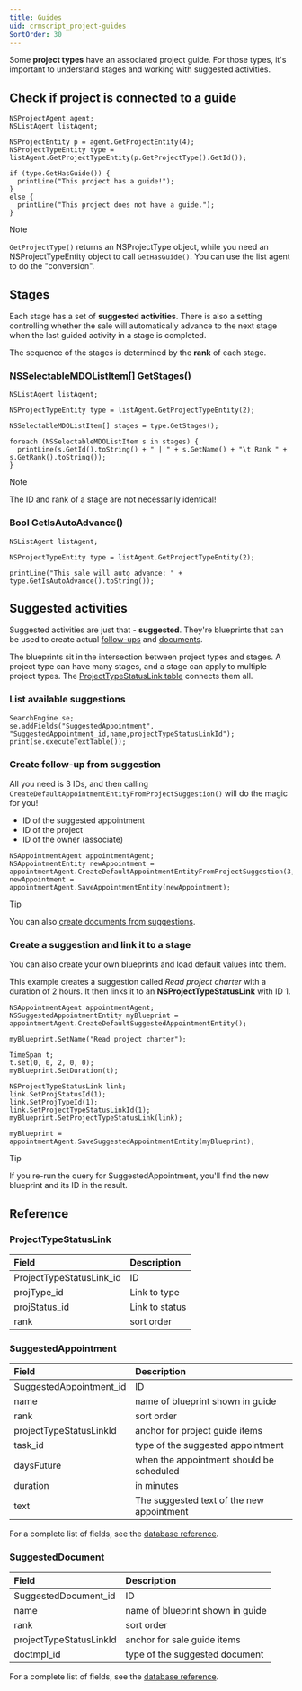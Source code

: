 ```yaml
---
title: Guides
uid: crmscript_project-guides
SortOrder: 30
---
```


Some **project types** have an associated project guide. For those types, it's important to understand stages and working with suggested activities.

## Check if project is connected to a guide

```crmscript!
NSProjectAgent agent;
NSListAgent listAgent;

NSProjectEntity p = agent.GetProjectEntity(4);
NSProjectTypeEntity type = listAgent.GetProjectTypeEntity(p.GetProjectType().GetId());

if (type.GetHasGuide()) {
  printLine("This project has a guide!");
}
else {
  printLine("This project does not have a guide.");
}
```

> [!NOTE]
> `GetProjectType()` returns an NSProjectType object, while you need an NSProjectTypeEntity object to call `GetHasGuide()`. You can use the list agent to do the "conversion".

## Stages

Each stage has a set of **suggested activities**. There is also a setting controlling whether the sale will automatically advance to the next stage when the last guided activity in a stage is completed.

The sequence of the stages is determined by the **rank** of each stage.

### NSSelectableMDOListItem[] GetStages()

```crmscript!
NSListAgent listAgent;

NSProjectTypeEntity type = listAgent.GetProjectTypeEntity(2);

NSSelectableMDOListItem[] stages = type.GetStages();

foreach (NSSelectableMDOListItem s in stages) {
  printLine(s.GetId().toString() + " | " + s.GetName() + "\t Rank " + s.GetRank().toString());
}
```

> [!NOTE]
> The ID and rank of a stage are not necessarily identical!

### Bool GetIsAutoAdvance()

```crmscript!
NSListAgent listAgent;

NSProjectTypeEntity type = listAgent.GetProjectTypeEntity(2);

printLine("This sale will auto advance: " + type.GetIsAutoAdvance().toString());
```

## Suggested activities

Suggested activities are just that  - **suggested**. They're blueprints that can be used to create actual [follow-ups](@crmscript_followups) and  [documents](@crmscript-docs).


The blueprints sit in the intersection between project types and stages. A project type can have many stages, and a stage can apply to multiple project types. The [ProjectTypeStatusLink table](https://community.superoffice.com/documentation/SDK/SO.Database/html/Tables-ProjectTypeStatusLink.htm) connects them all.

### List available suggestions

```crmscript!
SearchEngine se;
se.addFields("SuggestedAppointment", "SuggestedAppointment_id,name,projectTypeStatusLinkId");
print(se.executeTextTable());
```

### Create follow-up from suggestion

All you need is 3 IDs, and then calling `CreateDefaultAppointmentEntityFromProjectSuggestion()` will do the magic for you!

* ID of the suggested appointment
* ID of the project
* ID of the owner (associate)

```crmscript
NSAppointmentAgent appointmentAgent;
NSAppointmentEntity newAppointment = appointmentAgent.CreateDefaultAppointmentEntityFromProjectSuggestion(3,4,false,5);
newAppointment = appointmentAgent.SaveAppointmentEntity(newAppointment);
```

> [!TIP]
> You can also [create documents from suggestions](xref:crmscript_doc_properties).

### Create a suggestion and link it to a stage

You can also create your own blueprints and load default values into them.

This example creates a suggestion called *Read project charter* with a duration of 2 hours. It then links it to an **NSProjectTypeStatusLink** with ID 1.

```crmscript!
NSAppointmentAgent appointmentAgent;
NSSuggestedAppointmentEntity myBlueprint = appointmentAgent.CreateDefaultSuggestedAppointmentEntity();

myBlueprint.SetName("Read project charter");

TimeSpan t;
t.set(0, 0, 2, 0, 0);
myBlueprint.SetDuration(t);

NSProjectTypeStatusLink link;
link.SetProjStatusId(1);
link.SetProjTypeId(1);
link.SetProjectTypeStatusLinkId(1);
myBlueprint.SetProjectTypeStatusLink(link);

myBlueprint = appointmentAgent.SaveSuggestedAppointmentEntity(myBlueprint);
```

> [!TIP]
> If you re-run the query for SuggestedAppointment, you'll find the new blueprint and its ID in the result.

## Reference

### ProjectTypeStatusLink

| Field                    | Description       |
|:-------------------------|:------------------|
| ProjectTypeStatusLink_id | ID                |
| projType_id              | Link to  type     |
| projStatus_id            | Link to status    |
| rank                     | sort order        |

### SuggestedAppointment

| Field                   | Description                               |
|:------------------------|:------------------------------------------|
| SuggestedAppointment_id | ID                                        |
| name                    | name of blueprint shown in guide          |
| rank                    | sort order                                |
| projectTypeStatusLinkId | anchor for project guide items            |
| task_id                 | type of the suggested appointment         |
| daysFuture              | when the appointment should be scheduled  |
| duration                | in minutes                                |
| text                    | The suggested text of the new appointment |

For a complete list of fields, see the [database reference](https://community.superoffice.com/documentation/SDK/SO.Database/html/Tables-SuggestedAppointment.htm).

### SuggestedDocument

| Field                   | Description                               |
|:------------------------|:------------------------------------------|
| SuggestedDocument_id    | ID                                        |
| name                    | name of blueprint shown in guide          |
| rank                    | sort order                                |
| projectTypeStatusLinkId | anchor for sale guide items               |
| doctmpl_id              | type of the suggested document            |

For a complete list of fields, see the [database reference](https://community.superoffice.com/documentation/SDK/SO.Database/html/Tables-SuggestedDocument.htm).
